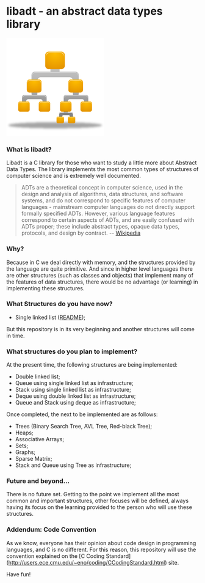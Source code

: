 libadt - an abstract data types library
=======================================

![BinaryTree](logo.png)

### What is libadt?

Libadt is a C library for those who want to study a little more about Abstract Data Types. The library implements the most common types of structures of computer science and is extremely well documented.

> ADTs are a theoretical concept in computer science, used in the design and analysis of algorithms, data structures, and software systems, and do not correspond to specific features of computer languages - mainstream computer languages do not directly support formally specified ADTs. However, various language features correspond to certain aspects of ADTs, and are easily confused with ADTs proper; these include abstract types, opaque data types, protocols, and design by contract.
> -- [Wikipedia](http://en.wikipedia.org/wiki/Abstract_data_type)

### Why?

Because in C we deal directly with memory, and the structures provided by the language are quite primitive. And since in higher level languages there are other structures (such as classes and objects) that implement many of the features of data structures, there would be no advantage (or learning) in implementing these structures.

### What Structures do you have now?

* Single linked list ([README](lib/lists/README.md));

But this repository is in its very beginning and another structures will come in time.

### What structures do you plan to implement?

At the present time, the following structures are being implemented:

* Double linked list;
* Queue using single linked list as infrastructure;
* Stack using single linked list as infrastructure;
* Deque using double linked list as infrastructure;
* Queue and Stack using deque as infrastructure;

Once completed, the next to be implemented are as follows:

* Trees (Binary Search Tree, AVL Tree, Red-black Tree);
* Heaps;
* Associative Arrays;
* Sets;
* Graphs;
* Sparse Matrix;
* Stack and Queue using Tree as infrastructure;

### Future and beyond...

There is no future set. Getting to the point we implement all the most common and important structures, other focuses will be defined, always having its focus on the learning provided to the person who will use these structures.

### Addendum: Code Convention

As we know, everyone has their opinion about code design in programming languages, and C is no different. For this reason, this repository will use the convention explained on the [C Coding Standard] (http://users.ece.cmu.edu/~eno/coding/CCodingStandard.html) site.

Have fun!
